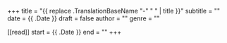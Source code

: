 +++
title = "{{ replace .TranslationBaseName "-" " " | title }}"
subtitle = ""
date = {{ .Date }}
draft = false
author = ""
genre = ""

[[read]]
  start = {{ .Date }}
  end = ""
+++
